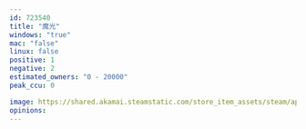 ```yaml
---
id: 723540
title: "魔光"
windows: "true"
mac: "false"
linux: false
positive: 1
negative: 2
estimated_owners: "0 - 20000"
peak_ccu: 0

image: https://shared.akamai.steamstatic.com/store_item_assets/steam/apps/723540/header.jpg?t=1512386493
opinions:
---
```


